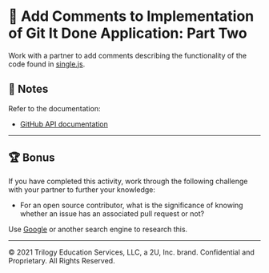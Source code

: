 # 📐 Add Comments to Implementation of Git It Done Application: Part Two

Work with a partner to add comments describing the functionality of the code found in [single.js](./Unsolved/assets/js/single.js).

## 📝 Notes

Refer to the documentation: 

* [GitHub API documentation](https://docs.github.com/en/rest/overview/resources-in-the-rest-api)

---

## 🏆 Bonus

If you have completed this activity, work through the following challenge with your partner to further your knowledge:

* For an open source contributor, what is the significance of knowing whether an issue has an associated pull request or not?

Use [Google](https://www.google.com) or another search engine to research this.

---
© 2021 Trilogy Education Services, LLC, a 2U, Inc. brand. Confidential and Proprietary. All Rights Reserved.
